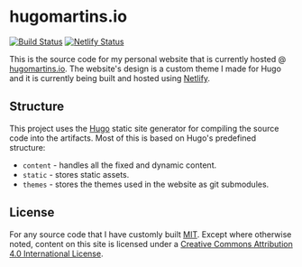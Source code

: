 # hugomartins.io

[![Build Status](https://travis-ci.org/caramelomartins/hugomartins.io.svg?branch=master)](https://travis-ci.org/caramelomartins/hugomartins.io) [![Netlify Status](https://api.netlify.com/api/v1/badges/fdb84d27-ff75-4281-a176-b6054ae5de2d/deploy-status)](https://app.netlify.com/sites/hugomartins/deploys)

This is the source code for my personal website that is currently hosted @ [hugomartins.io](http://hugomartins.io). The website's design is a custom theme I made for Hugo and it is currently being built and hosted using [Netlify](https://www.netlify.com/).

## Structure

This project uses the [Hugo](https://gohugo.io/) static site generator for compiling the source code into the artifacts. Most of this is based on Hugo's predefined structure:

- `content` - handles all the fixed and dynamic content.
- `static` - stores static assets.
- `themes` - stores the themes used in the website as git submodules.

## License

For any source code that I have customly built [MIT](LICENSE). Except where otherwise noted, content on this site is licensed under a <a href="http://creativecommons.org/licenses/by/4.0/" rel="license">Creative Commons Attribution 4.0 International License</a>.




